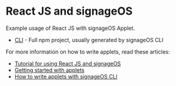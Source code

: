 # React JS and signageOS

Example usage of React JS with signageOS Applet.

* [CLI](cli-applet) - Full npm project, usually generated by signageOS CLI

For more information on how to write applets, read these articles:

* [Tutorial for using React JS and signageOS](https://docs.signageos.io/knowledge-base/applet-example-react)
* [Getting started with applets](https://docs.signageos.io/knowledge-base/applet)
* [How to write applets with signageOS CLI](https://docs.signageos.io/knowledge-base/setup-developer-environment)

